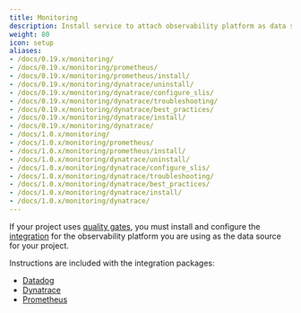```yaml
---
title: Monitoring
description: Install service to attach observability platform as data source for quality gates
weight: 80
icon: setup
aliases:
- /docs/0.19.x/monitoring/
- /docs/0.19.x/monitoring/prometheus/
- /docs/0.19.x/monitoring/prometheus/install/
- /docs/0.19.x/monitoring/dynatrace/uninstall/
- /docs/0.19.x/monitoring/dynatrace/configure_slis/
- /docs/0.19.x/monitoring/dynatrace/troubleshooting/
- /docs/0.19.x/monitoring/dynatrace/best_practices/
- /docs/0.19.x/monitoring/dynatrace/install/
- /docs/0.19.x/monitoring/dynatrace/
- /docs/1.0.x/monitoring/
- /docs/1.0.x/monitoring/prometheus/
- /docs/1.0.x/monitoring/prometheus/install/
- /docs/1.0.x/monitoring/dynatrace/uninstall/
- /docs/1.0.x/monitoring/dynatrace/configure_slis/
- /docs/1.0.x/monitoring/dynatrace/troubleshooting/
- /docs/1.0.x/monitoring/dynatrace/best_practices/
- /docs/1.0.x/monitoring/dynatrace/install/
- /docs/1.0.x/monitoring/dynatrace/
---
```


If your project uses [quality gates](../../concepts/quality_gates),
you must install and configure the [integration](../../../integrations)
for the observability platform you are using as the data source for your project.

Instructions are included with the integration packages:

* [Datadog](https://artifacthub.io/packages/keptn/keptn-integrations/datadog-service)
* [Dynatrace](https://artifacthub.io/packages/keptn/keptn-integrations/dynatrace-service)
* [Prometheus](https://artifacthub.io/packages/keptn/keptn-integrations/prometheus-service)


